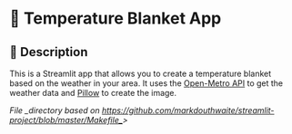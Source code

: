 # 🧶 Temperature Blanket App

## 📝 Description

This is a Streamlit app that allows you to create a temperature blanket based on the weather in your area. It uses the [Open-Metro API](https://open-meteo.com/) to get the weather data and [Pillow](https://pillow.readthedocs.io/en/stable/) to create the image.

*File _directory based *on* <https://github.com/markdouthwaite/streamlit-project/blob/master/Makefile_>>*
